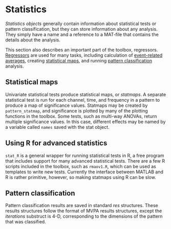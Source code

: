 # Statistics #

_Statistics objects_ generally contain information about statistical tests or pattern classification, but they can store information about any analysis.  They simply have a name and a reference to a MAT-file that contains the details about the analysis.

This section also describes an important part of the toolbox, regressors.  [Regressors](Regressors.md) are used for many tasks, including calculation of [event-related averages](Averaging.md), creating [statistical maps](Statmaps.md), and running [pattern classification](Patclass.md) analysis.

## Statistical maps ##

Univariate statistical tests produce statistical maps, or _statmaps_.  A separate statistical test is run for each channel, time, and frequency in a pattern to produce a map of significance values.  Statmaps may be created by `pattern_statmap`, and significance is plotted by many of the plotting functions in the toolbox.  Some tests, such as multi-way ANOVAs, return multiple significance values.  In this case, different effects may be named by a variable called `names` saved with the stat object.

## Using R for advanced statistics ##

`stat_R` is a general wrapper for running statistical tests in R, a free program that includes support for many advanced statistical tests.  There are a few R scripts included in the toolbox, such as `rmaov1.R`, which can be used as templates to write new tests. Currently the interface between MATLAB and R is rather primitive, however, so making statmaps using R can be slow.

## Pattern classification ##

Pattern classification results are saved in standard _res_ structures.  These results structures follow the format of MVPA results structures, except the _iterations_ substruct is 4-D, corresponding to the dimensions of the pattern that was classified.
